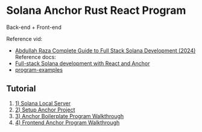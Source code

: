 # Solana Anchor Rust React Program
Back-end + Front-end

Reference vid: 
- [Abdullah Raza Complete Guide to Full Stack Solana Development (2024)](https://www.youtube.com/watch?v=vUHF1X48zM4)
Reference docs: 
- [Full-stack Solana development with React and Anchor](https://solana.com/developers/guides/getstarted/full-stack-solana-development)
- [program-examples](https://github.com/solana-developers/program-examples)

## Tutorial
1. [1) Solana Local Server](https://grape-bit-bc8.notion.site/1-Solana-Local-Server-193683b00ae5809891d9d207023c48d4?pvs=4)
2. [2) Setup Anchor Project](https://grape-bit-bc8.notion.site/2-Setup-Anchor-Project-193683b00ae5803b8642e252c67e4204?pvs=4)
3. [3) Anchor Boilerplate Program Walkthrough](https://grape-bit-bc8.notion.site/3-Anchor-Boilerplate-Program-Walkthrough-195683b00ae580e49742f2c66a65ff3f?pvs=4)
4. [4) Frontend Anchor Program Walkthrough](https://grape-bit-bc8.notion.site/4-Frontend-Anchor-Program-Walkthrough-1a2683b00ae580108e24ed5ae1f039d7?pvs=4)